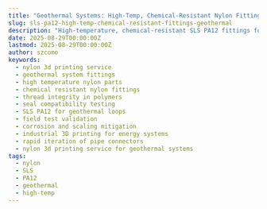 ```yaml
---
title: "Geothermal Systems: High-Temp, Chemical-Resistant Nylon Fittings—Design and Testing"
slug: sls-pa12-high-temp-chemical-resistant-fittings-geothermal
description: "High-temperature, chemical-resistant SLS PA12 fittings for geothermal loops: thread integrity, seal compatibility, and field testing."
date: 2025-08-29T00:00:00Z
lastmod: 2025-08-29T00:00:00Z
author: szcomo
keywords:
  - nylon 3d printing service
  - geothermal system fittings
  - high temperature nylon parts
  - chemical resistant nylon fittings
  - thread integrity in polymers
  - seal compatibility testing
  - SLS PA12 for geothermal loops
  - field test validation
  - corrosion and scaling mitigation
  - industrial 3D printing for energy systems
  - rapid iteration of pipe connectors
  - nylon 3d printing service for geothermal systems
tags:
  - nylon
  - SLS
  - PA12
  - geothermal
  - high-temp
---
```

